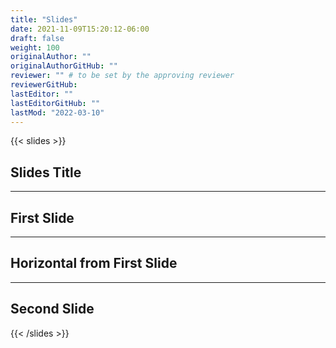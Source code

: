 ```yaml
---
title: "Slides"
date: 2021-11-09T15:20:12-06:00
draft: false
weight: 100
originalAuthor: ""
originalAuthorGitHub: ""
reviewer: "" # to be set by the approving reviewer
reviewerGitHub:
lastEditor: ""
lastEditorGitHub: ""
lastMod: "2022-03-10"
---
```


{{< slides >}}

## Slides Title

---

## First Slide

___

## Horizontal from First Slide

---

## Second Slide

{{< /slides >}}